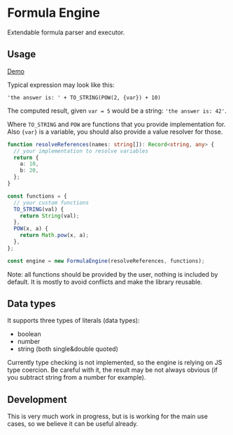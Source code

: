 # Formula Engine

Extendable formula parser and executor.

## Usage

[Demo](https://codesandbox.io/s/formula-engine-demo-vxqkc?file=/src/App.tsx)

Typical expression may look like this:

```
'the answer is: ' + TO_STRING(POW(2, {var}) + 10)
```

The computed result, given `var = 5` would be a string: `'the answer is: 42'`.

Where `TO_STRING` and `POW` are functions that you provide implementation for.
Also `{var}` is a variable, you should also provide a value resolver for those.

```ts
function resolveReferences(names: string[]): Record<string, any> {
  // your implementation to resolve variables
  return {
    a: 10,
    b: 20,
  };
}

const functions = {
  // your custom functions
  TO_STRING(val) {
    return String(val);
  },
  POW(x, a) {
    return Math.pow(x, a);
  },
};

const engine = new FormulaEngine(resolveReferences, functions);
```

Note: all functions should be provided by the user, nothing is included by default. It is mostly to avoid conflicts and make the library reusable.

## Data types

It supports three types of literals (data types):

- boolean
- number
- string (both single&double quoted)

Currently type checking is not implemented, so the engine is relying on JS type coercion.
Be careful with it, the result may be not always obvious (if you subtract string from a number for example).

## Development

This is very much work in progress, but is is working for the main use cases, so we believe it can be useful already.
